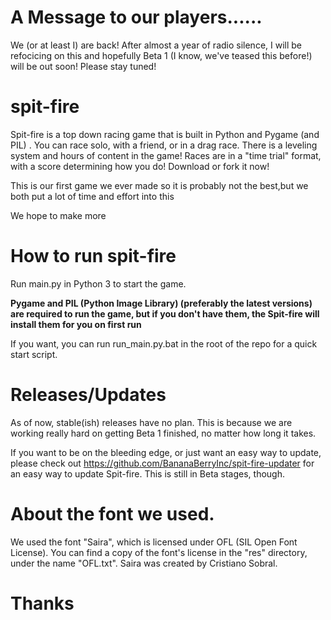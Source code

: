 # A Message to our players......

We (or at least I) are back! After almost a year of radio silence, I will be refocicing on this and hopefully Beta 1 (I know, we've teased this before!) will be out soon! Please stay tuned!

# spit-fire

Spit-fire is a top down racing game that is built in Python and Pygame (and PIL) . You can race solo, with a friend, or in a drag race. There is a leveling system and hours of content in the game! Races are in a "time trial" format, with a score determining how you do! Download or fork it now!


This is our first game we ever made so it is probably not the best,but we both put a lot of time and effort into this


We hope to make more

# How to run spit-fire

Run main.py in Python 3 to start the game.


**Pygame and PIL (Python Image Library) (preferably the latest versions) are required to run the game, but if you don't have them, the Spit-fire will install them for you on first run**


If you want, you can run run_main.py.bat in the root of the repo for a quick start script.

# Releases/Updates

As of now, stable(ish) releases have no plan. This is because we are working really hard on getting Beta 1 finished, no matter how long it takes.

If you want to be on the bleeding edge, or just want an easy way to update, please check out https://github.com/BananaBerryInc/spit-fire-updater for an easy way to update Spit-fire. This is still in Beta stages, though.

# About the font we used.

We used the font "Saira", which is licensed under OFL (SIL Open Font License). You can find a copy of the font's license in the "res" directory, under the name "OFL.txt". Saira was created by Cristiano Sobral. 

# Thanks
